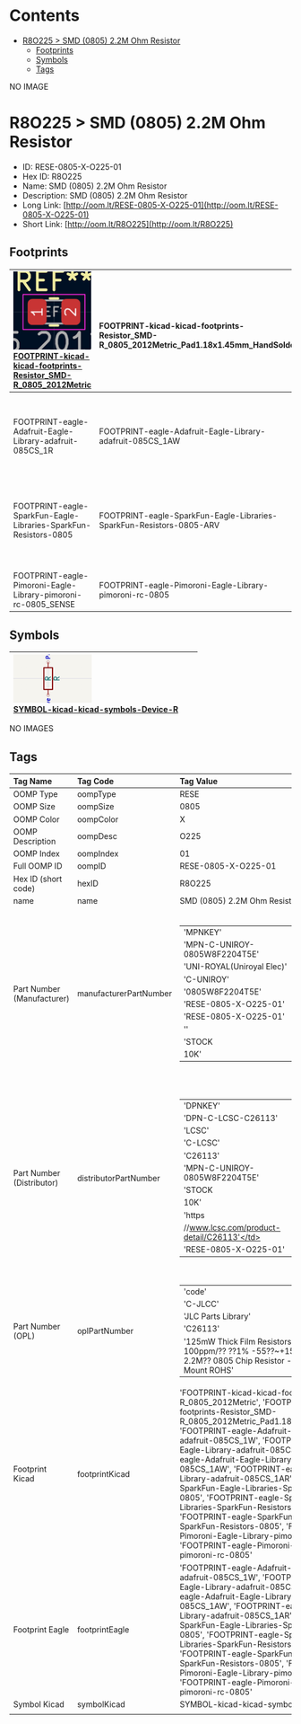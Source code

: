



Contents
========

* [R8O225 > SMD (0805) 2.2M Ohm Resistor](#r8o225--smd-0805-22m-ohm-resistor)
	* [Footprints](#footprints)
	* [Symbols](#symbols)
	* [Tags](#tags)
  
NO IMAGE  
# R8O225 > SMD (0805) 2.2M Ohm Resistor

- ID: RESE-0805-X-O225-01
- Hex ID: R8O225
- Name: SMD (0805) 2.2M Ohm Resistor
- Description: SMD (0805) 2.2M Ohm Resistor
- Long Link: [http://oom.lt/RESE-0805-X-O225-01](http://oom.lt/RESE-0805-X-O225-01)
- Short Link: [http://oom.lt/R8O225](http://oom.lt/R8O225)

## Footprints
  

|[![](https://raw.githubusercontent.com/oomlout/oomlout_OOMP_eda_V2/main/FOOTPRINT/kicad/kicad-footprints/Resistor_SMD/R_0805_2012Metric/image_140.png)<br>FOOTPRINT-kicad-kicad-footprints-Resistor_SMD-R_0805_2012Metric](https://github.com/oomlout/oomlout_OOMP_eda_V2/tree/main/FOOTPRINT/kicad/kicad-footprints/Resistor_SMD/R_0805_2012Metric/)|![]()<br>FOOTPRINT-kicad-kicad-footprints-Resistor_SMD-R_0805_2012Metric_Pad1.18x1.45mm_HandSolder|![]()<br>FOOTPRINT-eagle-Adafruit-Eagle-Library-adafruit-085CS_1W|
| :--- | :--- | :--- |
|![]()<br>FOOTPRINT-eagle-Adafruit-Eagle-Library-adafruit-085CS_1R|![]()<br>FOOTPRINT-eagle-Adafruit-Eagle-Library-adafruit-085CS_1AW|![]()<br>FOOTPRINT-eagle-Adafruit-Eagle-Library-adafruit-085CS_1AR|
|![]()<br>FOOTPRINT-eagle-SparkFun-Eagle-Libraries-SparkFun-Resistors-0805|![]()<br>FOOTPRINT-eagle-SparkFun-Eagle-Libraries-SparkFun-Resistors-0805-ARV|![]()<br>FOOTPRINT-eagle-SparkFun-Eagle-Libraries-SparkFun-Resistors-0805|
|![]()<br>FOOTPRINT-eagle-Pimoroni-Eagle-Library-pimoroni-rc-0805_SENSE|![]()<br>FOOTPRINT-eagle-Pimoroni-Eagle-Library-pimoroni-rc-0805||

## Symbols
  

|[![](https://raw.githubusercontent.com/oomlout/oomlout_OOMP_eda_V2/main/SYMBOL/kicad/kicad-symbols/Device/R/image_140.png)<br>SYMBOL-kicad-kicad-symbols-Device-R](https://github.com/oomlout/oomlout_OOMP_eda_V2/tree/main/SYMBOL/kicad/kicad-symbols/Device/R/)|||
| :--- | :--- | :--- |
  
NO IMAGES  
## Tags
  

|Tag Name|Tag Code|Tag Value|
| :--- | :--- | :--- |
|OOMP Type|oompType|RESE|
|OOMP Size|oompSize|0805|
|OOMP Color|oompColor|X|
|OOMP Description|oompDesc|O225|
|OOMP Index|oompIndex|01|
|Full OOMP ID|oompID|RESE-0805-X-O225-01|
|Hex ID (short code)|hexID|R8O225|
|name|name|SMD (0805) 2.2M Ohm Resistor|
|Part Number (Manufacturer)|manufacturerPartNumber|<table><tr><td>'MPNKEY'</td></tr><tr><td> 'MPN-C-UNIROY-0805W8F2204T5E'</td><td> 'MANUFACTURER'</td></tr><tr><td> 'UNI-ROYAL(Uniroyal Elec)'</td><td> 'MANUCODE'</td></tr><tr><td> 'C-UNIROY'</td><td> 'MPN'</td></tr><tr><td> '0805W8F2204T5E'</td><td> 'OOMPIDPARTIAL'</td></tr><tr><td> 'RESE-0805-X-O225-01'</td><td> 'OOMPID'</td></tr><tr><td> 'RESE-0805-X-O225-01'</td><td> 'LINK'</td></tr><tr><td> ''</td><td> 'tags'</td></tr><tr><td> 'STOCK</td></tr><tr><td>10K'</td></tr></table></td><td> <table><tr><td>'MPNKEY'</td></tr><tr><td> 'MPN-C-UNIROY-0805W8J0225T5E'</td><td> 'MANUFACTURER'</td></tr><tr><td> 'UNI-ROYAL(Uniroyal Elec)'</td><td> 'MANUCODE'</td></tr><tr><td> 'C-UNIROY'</td><td> 'MPN'</td></tr><tr><td> '0805W8J0225T5E'</td><td> 'OOMPIDPARTIAL'</td></tr><tr><td> 'RESE-0805-X-O225-01'</td><td> 'OOMPID'</td></tr><tr><td> 'RESE-0805-X-O225-01'</td><td> 'LINK'</td></tr><tr><td> ''</td><td> 'tags'</td></tr><tr><td> </td></tr></table></td><td> <table><tr><td>'MPNKEY'</td></tr><tr><td> 'MPN-C-RALEC-RTT052204FTP'</td><td> 'MANUFACTURER'</td></tr><tr><td> 'RALEC'</td><td> 'MANUCODE'</td></tr><tr><td> 'C-RALEC'</td><td> 'MPN'</td></tr><tr><td> 'RTT052204FTP'</td><td> 'OOMPIDPARTIAL'</td></tr><tr><td> 'RESE-0805-X-O225-01'</td><td> 'OOMPID'</td></tr><tr><td> 'RESE-0805-X-O225-01'</td><td> 'LINK'</td></tr><tr><td> ''</td><td> 'tags'</td></tr><tr><td> 'STOCK</td></tr><tr><td>1K'</td></tr></table></td><td> <table><tr><td>'MPNKEY'</td></tr><tr><td> 'MPN-C-RALEC-RTT05225JTP'</td><td> 'MANUFACTURER'</td></tr><tr><td> 'RALEC'</td><td> 'MANUCODE'</td></tr><tr><td> 'C-RALEC'</td><td> 'MPN'</td></tr><tr><td> 'RTT05225JTP'</td><td> 'OOMPIDPARTIAL'</td></tr><tr><td> 'RESE-0805-X-O225-01'</td><td> 'OOMPID'</td></tr><tr><td> 'RESE-0805-X-O225-01'</td><td> 'LINK'</td></tr><tr><td> ''</td><td> 'tags'</td></tr><tr><td> 'STOCK</td></tr><tr><td>1K'</td></tr></table></td><td> <table><tr><td>'MPNKEY'</td></tr><tr><td> 'MPN-C-YAGEO-RC0805FR-072M2L'</td><td> 'MANUFACTURER'</td></tr><tr><td> 'YAGEO'</td><td> 'MANUCODE'</td></tr><tr><td> 'C-YAGEO'</td><td> 'MPN'</td></tr><tr><td> 'RC0805FR-072M2L'</td><td> 'OOMPIDPARTIAL'</td></tr><tr><td> 'RESE-0805-X-O225-01'</td><td> 'OOMPID'</td></tr><tr><td> 'RESE-0805-X-O225-01'</td><td> 'LINK'</td></tr><tr><td> ''</td><td> 'tags'</td></tr><tr><td> 'STOCK</td></tr><tr><td>1K'</td></tr></table></td><td> <table><tr><td>'MPNKEY'</td></tr><tr><td> 'MPN-C-YAGEO-RC0805JR-072M2L'</td><td> 'MANUFACTURER'</td></tr><tr><td> 'YAGEO'</td><td> 'MANUCODE'</td></tr><tr><td> 'C-YAGEO'</td><td> 'MPN'</td></tr><tr><td> 'RC0805JR-072M2L'</td><td> 'OOMPIDPARTIAL'</td></tr><tr><td> 'RESE-0805-X-O225-01'</td><td> 'OOMPID'</td></tr><tr><td> 'RESE-0805-X-O225-01'</td><td> 'LINK'</td></tr><tr><td> ''</td><td> 'tags'</td></tr><tr><td> </td></tr></table></td><td> <table><tr><td>'MPNKEY'</td></tr><tr><td> 'MPN-C-WALSIN-WR08W2204FTL'</td><td> 'MANUFACTURER'</td></tr><tr><td> 'Walsin Tech Corp'</td><td> 'MANUCODE'</td></tr><tr><td> 'C-WALSIN'</td><td> 'MPN'</td></tr><tr><td> 'WR08W2204FTL'</td><td> 'OOMPIDPARTIAL'</td></tr><tr><td> 'RESE-0805-X-O225-01'</td><td> 'OOMPID'</td></tr><tr><td> 'RESE-0805-X-O225-01'</td><td> 'LINK'</td></tr><tr><td> ''</td><td> 'tags'</td></tr><tr><td> </td></tr></table></td><td> <table><tr><td>'MPNKEY'</td></tr><tr><td> 'MPN-C-TAITEC-RMS10JT225'</td><td> 'MANUFACTURER'</td></tr><tr><td> 'TA-I Tech'</td><td> 'MANUCODE'</td></tr><tr><td> 'C-TAITEC'</td><td> 'MPN'</td></tr><tr><td> 'RMS10JT225'</td><td> 'OOMPIDPARTIAL'</td></tr><tr><td> 'RESE-0805-X-O225-01'</td><td> 'OOMPID'</td></tr><tr><td> 'RESE-0805-X-O225-01'</td><td> 'LINK'</td></tr><tr><td> ''</td><td> 'tags'</td></tr><tr><td> </td></tr></table></td><td> <table><tr><td>'MPNKEY'</td></tr><tr><td> 'MPN-C-YAGEO-AC0805FR-072M2L'</td><td> 'MANUFACTURER'</td></tr><tr><td> 'YAGEO'</td><td> 'MANUCODE'</td></tr><tr><td> 'C-YAGEO'</td><td> 'MPN'</td></tr><tr><td> 'AC0805FR-072M2L'</td><td> 'OOMPIDPARTIAL'</td></tr><tr><td> 'RESE-0805-X-O225-01'</td><td> 'OOMPID'</td></tr><tr><td> 'RESE-0805-X-O225-01'</td><td> 'LINK'</td></tr><tr><td> ''</td><td> 'tags'</td></tr><tr><td> 'STOCK</td></tr><tr><td>1K'</td></tr></table></td><td> <table><tr><td>'MPNKEY'</td></tr><tr><td> 'MPN-C-YAGEO-AC0805JR-072M2L'</td><td> 'MANUFACTURER'</td></tr><tr><td> 'YAGEO'</td><td> 'MANUCODE'</td></tr><tr><td> 'C-YAGEO'</td><td> 'MPN'</td></tr><tr><td> 'AC0805JR-072M2L'</td><td> 'OOMPIDPARTIAL'</td></tr><tr><td> 'RESE-0805-X-O225-01'</td><td> 'OOMPID'</td></tr><tr><td> 'RESE-0805-X-O225-01'</td><td> 'LINK'</td></tr><tr><td> ''</td><td> 'tags'</td></tr><tr><td> 'STOCK</td></tr><tr><td>1K'</td></tr></table></td><td> <table><tr><td>'MPNKEY'</td></tr><tr><td> 'MPN-C-TAITEC-RM10JTN225'</td><td> 'MANUFACTURER'</td></tr><tr><td> 'TA-I Tech'</td><td> 'MANUCODE'</td></tr><tr><td> 'C-TAITEC'</td><td> 'MPN'</td></tr><tr><td> 'RM10JTN225'</td><td> 'OOMPIDPARTIAL'</td></tr><tr><td> 'RESE-0805-X-O225-01'</td><td> 'OOMPID'</td></tr><tr><td> 'RESE-0805-X-O225-01'</td><td> 'LINK'</td></tr><tr><td> ''</td><td> 'tags'</td></tr><tr><td> </td></tr></table></td><td> <table><tr><td>'MPNKEY'</td></tr><tr><td> 'MPN-C-TYOHM-RMC08052.2M5%N'</td><td> 'MANUFACTURER'</td></tr><tr><td> 'TyoHM'</td><td> 'MANUCODE'</td></tr><tr><td> 'C-TYOHM'</td><td> 'MPN'</td></tr><tr><td> 'RMC08052.2M5%N'</td><td> 'OOMPIDPARTIAL'</td></tr><tr><td> 'RESE-0805-X-O225-01'</td><td> 'OOMPID'</td></tr><tr><td> 'RESE-0805-X-O225-01'</td><td> 'LINK'</td></tr><tr><td> ''</td><td> 'tags'</td></tr><tr><td> </td></tr></table></td><td> <table><tr><td>'MPNKEY'</td></tr><tr><td> 'MPN-C-KOASPE-RK73H2ATTD2204F'</td><td> 'MANUFACTURER'</td></tr><tr><td> 'KOA Speer Elec'</td><td> 'MANUCODE'</td></tr><tr><td> 'C-KOASPE'</td><td> 'MPN'</td></tr><tr><td> 'RK73H2ATTD2204F'</td><td> 'OOMPIDPARTIAL'</td></tr><tr><td> 'RESE-0805-X-O225-01'</td><td> 'OOMPID'</td></tr><tr><td> 'RESE-0805-X-O225-01'</td><td> 'LINK'</td></tr><tr><td> ''</td><td> 'tags'</td></tr><tr><td> </td></tr></table></td><td> <table><tr><td>'MPNKEY'</td></tr><tr><td> 'MPN-C-FHGUAN-RS-05L225JT'</td><td> 'MANUFACTURER'</td></tr><tr><td> 'FH (Guangdong Fenghua Advanced Tech)'</td><td> 'MANUCODE'</td></tr><tr><td> 'C-FHGUAN'</td><td> 'MPN'</td></tr><tr><td> 'RS-05L225JT'</td><td> 'OOMPIDPARTIAL'</td></tr><tr><td> 'RESE-0805-X-O225-01'</td><td> 'OOMPID'</td></tr><tr><td> 'RESE-0805-X-O225-01'</td><td> 'LINK'</td></tr><tr><td> ''</td><td> 'tags'</td></tr><tr><td> </td></tr></table></td><td> <table><tr><td>'MPNKEY'</td></tr><tr><td> 'MPN-C-KOASPE-RK73B2ATTD225J'</td><td> 'MANUFACTURER'</td></tr><tr><td> 'KOA Speer Elec'</td><td> 'MANUCODE'</td></tr><tr><td> 'C-KOASPE'</td><td> 'MPN'</td></tr><tr><td> 'RK73B2ATTD225J'</td><td> 'OOMPIDPARTIAL'</td></tr><tr><td> 'RESE-0805-X-O225-01'</td><td> 'OOMPID'</td></tr><tr><td> 'RESE-0805-X-O225-01'</td><td> 'LINK'</td></tr><tr><td> ''</td><td> 'tags'</td></tr><tr><td> </td></tr></table></td><td> <table><tr><td>'MPNKEY'</td></tr><tr><td> 'MPN-C-FHGUAN-RS-05L2204FT'</td><td> 'MANUFACTURER'</td></tr><tr><td> 'FH (Guangdong Fenghua Advanced Tech)'</td><td> 'MANUCODE'</td></tr><tr><td> 'C-FHGUAN'</td><td> 'MPN'</td></tr><tr><td> 'RS-05L2204FT'</td><td> 'OOMPIDPARTIAL'</td></tr><tr><td> 'RESE-0805-X-O225-01'</td><td> 'OOMPID'</td></tr><tr><td> 'RESE-0805-X-O225-01'</td><td> 'LINK'</td></tr><tr><td> ''</td><td> 'tags'</td></tr><tr><td> </td></tr></table></td><td> <table><tr><td>'MPNKEY'</td></tr><tr><td> 'MPN-C-WALSIN-WR08X225JTL'</td><td> 'MANUFACTURER'</td></tr><tr><td> 'Walsin Tech Corp'</td><td> 'MANUCODE'</td></tr><tr><td> 'C-WALSIN'</td><td> 'MPN'</td></tr><tr><td> 'WR08X225JTL'</td><td> 'OOMPIDPARTIAL'</td></tr><tr><td> 'RESE-0805-X-O225-01'</td><td> 'OOMPID'</td></tr><tr><td> 'RESE-0805-X-O225-01'</td><td> 'LINK'</td></tr><tr><td> ''</td><td> 'tags'</td></tr><tr><td> </td></tr></table></td><td> <table><tr><td>'MPNKEY'</td></tr><tr><td> 'MPN-C-FHGUAN-RS-05L225FT'</td><td> 'MANUFACTURER'</td></tr><tr><td> 'FH (Guangdong Fenghua Advanced Tech)'</td><td> 'MANUCODE'</td></tr><tr><td> 'C-FHGUAN'</td><td> 'MPN'</td></tr><tr><td> 'RS-05L225FT'</td><td> 'OOMPIDPARTIAL'</td></tr><tr><td> 'RESE-0805-X-O225-01'</td><td> 'OOMPID'</td></tr><tr><td> 'RESE-0805-X-O225-01'</td><td> 'LINK'</td></tr><tr><td> ''</td><td> 'tags'</td></tr><tr><td> </td></tr></table></td><td> <table><tr><td>'MPNKEY'</td></tr><tr><td> 'MPN-C-PANASO-ERJ6GEYJ225V'</td><td> 'MANUFACTURER'</td></tr><tr><td> 'PANASONIC'</td><td> 'MANUCODE'</td></tr><tr><td> 'C-PANASO'</td><td> 'MPN'</td></tr><tr><td> 'ERJ6GEYJ225V'</td><td> 'OOMPIDPARTIAL'</td></tr><tr><td> 'RESE-0805-X-O225-01'</td><td> 'OOMPID'</td></tr><tr><td> 'RESE-0805-X-O225-01'</td><td> 'LINK'</td></tr><tr><td> ''</td><td> 'tags'</td></tr><tr><td> </td></tr></table></td><td> <table><tr><td>'MPNKEY'</td></tr><tr><td> 'MPN-C-PANASO-ERJ6ENF2204V'</td><td> 'MANUFACTURER'</td></tr><tr><td> 'PANASONIC'</td><td> 'MANUCODE'</td></tr><tr><td> 'C-PANASO'</td><td> 'MPN'</td></tr><tr><td> 'ERJ6ENF2204V'</td><td> 'OOMPIDPARTIAL'</td></tr><tr><td> 'RESE-0805-X-O225-01'</td><td> 'OOMPID'</td></tr><tr><td> 'RESE-0805-X-O225-01'</td><td> 'LINK'</td></tr><tr><td> ''</td><td> 'tags'</td></tr><tr><td> 'STOCK</td></tr><tr><td>1K'</td></tr></table></td><td> <table><tr><td>'MPNKEY'</td></tr><tr><td> 'MPN-C-EVEROH-CR0805J2M20P05Z'</td><td> 'MANUFACTURER'</td></tr><tr><td> 'Ever Ohms Tech'</td><td> 'MANUCODE'</td></tr><tr><td> 'C-EVEROH'</td><td> 'MPN'</td></tr><tr><td> 'CR0805J2M20P05Z'</td><td> 'OOMPIDPARTIAL'</td></tr><tr><td> 'RESE-0805-X-O225-01'</td><td> 'OOMPID'</td></tr><tr><td> 'RESE-0805-X-O225-01'</td><td> 'LINK'</td></tr><tr><td> ''</td><td> 'tags'</td></tr><tr><td> </td></tr></table></td><td> <table><tr><td>'MPNKEY'</td></tr><tr><td> 'MPN-C-ROHMSE-KTR10EZPF2204'</td><td> 'MANUFACTURER'</td></tr><tr><td> 'ROHM Semicon'</td><td> 'MANUCODE'</td></tr><tr><td> 'C-ROHMSE'</td><td> 'MPN'</td></tr><tr><td> 'KTR10EZPF2204'</td><td> 'OOMPIDPARTIAL'</td></tr><tr><td> 'RESE-0805-X-O225-01'</td><td> 'OOMPID'</td></tr><tr><td> 'RESE-0805-X-O225-01'</td><td> 'LINK'</td></tr><tr><td> ''</td><td> 'tags'</td></tr><tr><td> </td></tr></table></td><td> <table><tr><td>'MPNKEY'</td></tr><tr><td> 'MPN-C-VISHAY-CRCW08052M20JNEA'</td><td> 'MANUFACTURER'</td></tr><tr><td> 'Vishay Intertech'</td><td> 'MANUCODE'</td></tr><tr><td> 'C-VISHAY'</td><td> 'MPN'</td></tr><tr><td> 'CRCW08052M20JNEA'</td><td> 'OOMPIDPARTIAL'</td></tr><tr><td> 'RESE-0805-X-O225-01'</td><td> 'OOMPID'</td></tr><tr><td> 'RESE-0805-X-O225-01'</td><td> 'LINK'</td></tr><tr><td> ''</td><td> 'tags'</td></tr><tr><td> </td></tr></table></td><td> <table><tr><td>'MPNKEY'</td></tr><tr><td> 'MPN-C-TECONN-CRGCQ0805J2M2'</td><td> 'MANUFACTURER'</td></tr><tr><td> 'TE Connectivity'</td><td> 'MANUCODE'</td></tr><tr><td> 'C-TECONN'</td><td> 'MPN'</td></tr><tr><td> 'CRGCQ0805J2M2'</td><td> 'OOMPIDPARTIAL'</td></tr><tr><td> 'RESE-0805-X-O225-01'</td><td> 'OOMPID'</td></tr><tr><td> 'RESE-0805-X-O225-01'</td><td> 'LINK'</td></tr><tr><td> ''</td><td> 'tags'</td></tr><tr><td> </td></tr></table></td><td> <table><tr><td>'MPNKEY'</td></tr><tr><td> 'MPN-C-VISHAY-RCS08052M20JNEA'</td><td> 'MANUFACTURER'</td></tr><tr><td> 'Vishay Intertech'</td><td> 'MANUCODE'</td></tr><tr><td> 'C-VISHAY'</td><td> 'MPN'</td></tr><tr><td> 'RCS08052M20JNEA'</td><td> 'OOMPIDPARTIAL'</td></tr><tr><td> 'RESE-0805-X-O225-01'</td><td> 'OOMPID'</td></tr><tr><td> 'RESE-0805-X-O225-01'</td><td> 'LINK'</td></tr><tr><td> ''</td><td> 'tags'</td></tr><tr><td> </td></tr></table></td><td> <table><tr><td>'MPNKEY'</td></tr><tr><td> 'MPN-C-ROHMSE-ESR10EZPJ225'</td><td> 'MANUFACTURER'</td></tr><tr><td> 'ROHM Semicon'</td><td> 'MANUCODE'</td></tr><tr><td> 'C-ROHMSE'</td><td> 'MPN'</td></tr><tr><td> 'ESR10EZPJ225'</td><td> 'OOMPIDPARTIAL'</td></tr><tr><td> 'RESE-0805-X-O225-01'</td><td> 'OOMPID'</td></tr><tr><td> 'RESE-0805-X-O225-01'</td><td> 'LINK'</td></tr><tr><td> ''</td><td> 'tags'</td></tr><tr><td> </td></tr></table></td><td> <table><tr><td>'MPNKEY'</td></tr><tr><td> 'MPN-C-TECONN-RH73U2A2M2JTD'</td><td> 'MANUFACTURER'</td></tr><tr><td> 'TE Connectivity'</td><td> 'MANUCODE'</td></tr><tr><td> 'C-TECONN'</td><td> 'MPN'</td></tr><tr><td> 'RH73U2A2M2JTD'</td><td> 'OOMPIDPARTIAL'</td></tr><tr><td> 'RESE-0805-X-O225-01'</td><td> 'OOMPID'</td></tr><tr><td> 'RESE-0805-X-O225-01'</td><td> 'LINK'</td></tr><tr><td> ''</td><td> 'tags'</td></tr><tr><td> </td></tr></table></td><td> <table><tr><td>'MPNKEY'</td></tr><tr><td> 'MPN-C-YAGEO-AA0805JR-072M2L'</td><td> 'MANUFACTURER'</td></tr><tr><td> 'YAGEO'</td><td> 'MANUCODE'</td></tr><tr><td> 'C-YAGEO'</td><td> 'MPN'</td></tr><tr><td> 'AA0805JR-072M2L'</td><td> 'OOMPIDPARTIAL'</td></tr><tr><td> 'RESE-0805-X-O225-01'</td><td> 'OOMPID'</td></tr><tr><td> 'RESE-0805-X-O225-01'</td><td> 'LINK'</td></tr><tr><td> ''</td><td> 'tags'</td></tr><tr><td> </td></tr></table></td><td> <table><tr><td>'MPNKEY'</td></tr><tr><td> 'MPN-C-YAGEO-AA0805FR-072M2L'</td><td> 'MANUFACTURER'</td></tr><tr><td> 'YAGEO'</td><td> 'MANUCODE'</td></tr><tr><td> 'C-YAGEO'</td><td> 'MPN'</td></tr><tr><td> 'AA0805FR-072M2L'</td><td> 'OOMPIDPARTIAL'</td></tr><tr><td> 'RESE-0805-X-O225-01'</td><td> 'OOMPID'</td></tr><tr><td> 'RESE-0805-X-O225-01'</td><td> 'LINK'</td></tr><tr><td> ''</td><td> 'tags'</td></tr><tr><td> </td></tr></table>|
|Part Number (Distributor)|distributorPartNumber|<table><tr><td>'DPNKEY'</td></tr><tr><td> 'DPN-C-LCSC-C26113'</td><td> 'DISTRIBUTOR'</td></tr><tr><td> 'LCSC'</td><td> 'DISTRCODE'</td></tr><tr><td> 'C-LCSC'</td><td> 'DPN'</td></tr><tr><td> 'C26113'</td><td> 'MPN'</td></tr><tr><td> 'MPN-C-UNIROY-0805W8F2204T5E'</td><td> 'TAGS'</td></tr><tr><td> 'STOCK</td></tr><tr><td>10K'</td><td> 'LINK'</td></tr><tr><td> 'https</td></tr><tr><td>//www.lcsc.com/product-detail/C26113'</td><td> 'OOMPID'</td></tr><tr><td> 'RESE-0805-X-O225-01'</td></tr></table></td><td> <table><tr><td>'DPNKEY'</td></tr><tr><td> 'DPN-C-LCSC-C43067'</td><td> 'DISTRIBUTOR'</td></tr><tr><td> 'LCSC'</td><td> 'DISTRCODE'</td></tr><tr><td> 'C-LCSC'</td><td> 'DPN'</td></tr><tr><td> 'C43067'</td><td> 'MPN'</td></tr><tr><td> 'MPN-C-UNIROY-0805W8J0225T5E'</td><td> 'TAGS'</td></tr><tr><td> </td><td> 'LINK'</td></tr><tr><td> 'https</td></tr><tr><td>//www.lcsc.com/product-detail/C43067'</td><td> 'OOMPID'</td></tr><tr><td> 'RESE-0805-X-O225-01'</td></tr></table></td><td> <table><tr><td>'DPNKEY'</td></tr><tr><td> 'DPN-C-LCSC-C104109'</td><td> 'DISTRIBUTOR'</td></tr><tr><td> 'LCSC'</td><td> 'DISTRCODE'</td></tr><tr><td> 'C-LCSC'</td><td> 'DPN'</td></tr><tr><td> 'C104109'</td><td> 'MPN'</td></tr><tr><td> 'MPN-C-RALEC-RTT052204FTP'</td><td> 'TAGS'</td></tr><tr><td> 'STOCK</td></tr><tr><td>1K'</td><td> 'LINK'</td></tr><tr><td> 'https</td></tr><tr><td>//www.lcsc.com/product-detail/C104109'</td><td> 'OOMPID'</td></tr><tr><td> 'RESE-0805-X-O225-01'</td></tr></table></td><td> <table><tr><td>'DPNKEY'</td></tr><tr><td> 'DPN-C-LCSC-C104119'</td><td> 'DISTRIBUTOR'</td></tr><tr><td> 'LCSC'</td><td> 'DISTRCODE'</td></tr><tr><td> 'C-LCSC'</td><td> 'DPN'</td></tr><tr><td> 'C104119'</td><td> 'MPN'</td></tr><tr><td> 'MPN-C-RALEC-RTT05225JTP'</td><td> 'TAGS'</td></tr><tr><td> 'STOCK</td></tr><tr><td>1K'</td><td> 'LINK'</td></tr><tr><td> 'https</td></tr><tr><td>//www.lcsc.com/product-detail/C104119'</td><td> 'OOMPID'</td></tr><tr><td> 'RESE-0805-X-O225-01'</td></tr></table></td><td> <table><tr><td>'DPNKEY'</td></tr><tr><td> 'DPN-C-LCSC-C137552'</td><td> 'DISTRIBUTOR'</td></tr><tr><td> 'LCSC'</td><td> 'DISTRCODE'</td></tr><tr><td> 'C-LCSC'</td><td> 'DPN'</td></tr><tr><td> 'C137552'</td><td> 'MPN'</td></tr><tr><td> 'MPN-C-YAGEO-RC0805FR-072M2L'</td><td> 'TAGS'</td></tr><tr><td> 'STOCK</td></tr><tr><td>1K'</td><td> 'LINK'</td></tr><tr><td> 'https</td></tr><tr><td>//www.lcsc.com/product-detail/C137552'</td><td> 'OOMPID'</td></tr><tr><td> 'RESE-0805-X-O225-01'</td></tr></table></td><td> <table><tr><td>'DPNKEY'</td></tr><tr><td> 'DPN-C-LCSC-C141691'</td><td> 'DISTRIBUTOR'</td></tr><tr><td> 'LCSC'</td><td> 'DISTRCODE'</td></tr><tr><td> 'C-LCSC'</td><td> 'DPN'</td></tr><tr><td> 'C141691'</td><td> 'MPN'</td></tr><tr><td> 'MPN-C-YAGEO-RC0805JR-072M2L'</td><td> 'TAGS'</td></tr><tr><td> </td><td> 'LINK'</td></tr><tr><td> 'https</td></tr><tr><td>//www.lcsc.com/product-detail/C141691'</td><td> 'OOMPID'</td></tr><tr><td> 'RESE-0805-X-O225-01'</td></tr></table></td><td> <table><tr><td>'DPNKEY'</td></tr><tr><td> 'DPN-C-LCSC-C170841'</td><td> 'DISTRIBUTOR'</td></tr><tr><td> 'LCSC'</td><td> 'DISTRCODE'</td></tr><tr><td> 'C-LCSC'</td><td> 'DPN'</td></tr><tr><td> 'C170841'</td><td> 'MPN'</td></tr><tr><td> 'MPN-C-WALSIN-WR08W2204FTL'</td><td> 'TAGS'</td></tr><tr><td> </td><td> 'LINK'</td></tr><tr><td> 'https</td></tr><tr><td>//www.lcsc.com/product-detail/C170841'</td><td> 'OOMPID'</td></tr><tr><td> 'RESE-0805-X-O225-01'</td></tr></table></td><td> <table><tr><td>'DPNKEY'</td></tr><tr><td> 'DPN-C-LCSC-C212455'</td><td> 'DISTRIBUTOR'</td></tr><tr><td> 'LCSC'</td><td> 'DISTRCODE'</td></tr><tr><td> 'C-LCSC'</td><td> 'DPN'</td></tr><tr><td> 'C212455'</td><td> 'MPN'</td></tr><tr><td> 'MPN-C-TAITEC-RMS10JT225'</td><td> 'TAGS'</td></tr><tr><td> </td><td> 'LINK'</td></tr><tr><td> 'https</td></tr><tr><td>//www.lcsc.com/product-detail/C212455'</td><td> 'OOMPID'</td></tr><tr><td> 'RESE-0805-X-O225-01'</td></tr></table></td><td> <table><tr><td>'DPNKEY'</td></tr><tr><td> 'DPN-C-LCSC-C228711'</td><td> 'DISTRIBUTOR'</td></tr><tr><td> 'LCSC'</td><td> 'DISTRCODE'</td></tr><tr><td> 'C-LCSC'</td><td> 'DPN'</td></tr><tr><td> 'C228711'</td><td> 'MPN'</td></tr><tr><td> 'MPN-C-YAGEO-AC0805FR-072M2L'</td><td> 'TAGS'</td></tr><tr><td> 'STOCK</td></tr><tr><td>1K'</td><td> 'LINK'</td></tr><tr><td> 'https</td></tr><tr><td>//www.lcsc.com/product-detail/C228711'</td><td> 'OOMPID'</td></tr><tr><td> 'RESE-0805-X-O225-01'</td></tr></table></td><td> <table><tr><td>'DPNKEY'</td></tr><tr><td> 'DPN-C-LCSC-C229176'</td><td> 'DISTRIBUTOR'</td></tr><tr><td> 'LCSC'</td><td> 'DISTRCODE'</td></tr><tr><td> 'C-LCSC'</td><td> 'DPN'</td></tr><tr><td> 'C229176'</td><td> 'MPN'</td></tr><tr><td> 'MPN-C-YAGEO-AC0805JR-072M2L'</td><td> 'TAGS'</td></tr><tr><td> 'STOCK</td></tr><tr><td>1K'</td><td> 'LINK'</td></tr><tr><td> 'https</td></tr><tr><td>//www.lcsc.com/product-detail/C229176'</td><td> 'OOMPID'</td></tr><tr><td> 'RESE-0805-X-O225-01'</td></tr></table></td><td> <table><tr><td>'DPNKEY'</td></tr><tr><td> 'DPN-C-LCSC-C254561'</td><td> 'DISTRIBUTOR'</td></tr><tr><td> 'LCSC'</td><td> 'DISTRCODE'</td></tr><tr><td> 'C-LCSC'</td><td> 'DPN'</td></tr><tr><td> 'C254561'</td><td> 'MPN'</td></tr><tr><td> 'MPN-C-TAITEC-RM10JTN225'</td><td> 'TAGS'</td></tr><tr><td> </td><td> 'LINK'</td></tr><tr><td> 'https</td></tr><tr><td>//www.lcsc.com/product-detail/C254561'</td><td> 'OOMPID'</td></tr><tr><td> 'RESE-0805-X-O225-01'</td></tr></table></td><td> <table><tr><td>'DPNKEY'</td></tr><tr><td> 'DPN-C-LCSC-C269574'</td><td> 'DISTRIBUTOR'</td></tr><tr><td> 'LCSC'</td><td> 'DISTRCODE'</td></tr><tr><td> 'C-LCSC'</td><td> 'DPN'</td></tr><tr><td> 'C269574'</td><td> 'MPN'</td></tr><tr><td> 'MPN-C-TYOHM-RMC08052.2M5%N'</td><td> 'TAGS'</td></tr><tr><td> </td><td> 'LINK'</td></tr><tr><td> 'https</td></tr><tr><td>//www.lcsc.com/product-detail/C269574'</td><td> 'OOMPID'</td></tr><tr><td> 'RESE-0805-X-O225-01'</td></tr></table></td><td> <table><tr><td>'DPNKEY'</td></tr><tr><td> 'DPN-C-LCSC-C276223'</td><td> 'DISTRIBUTOR'</td></tr><tr><td> 'LCSC'</td><td> 'DISTRCODE'</td></tr><tr><td> 'C-LCSC'</td><td> 'DPN'</td></tr><tr><td> 'C276223'</td><td> 'MPN'</td></tr><tr><td> 'MPN-C-KOASPE-RK73H2ATTD2204F'</td><td> 'TAGS'</td></tr><tr><td> </td><td> 'LINK'</td></tr><tr><td> 'https</td></tr><tr><td>//www.lcsc.com/product-detail/C276223'</td><td> 'OOMPID'</td></tr><tr><td> 'RESE-0805-X-O225-01'</td></tr></table></td><td> <table><tr><td>'DPNKEY'</td></tr><tr><td> 'DPN-C-LCSC-C304863'</td><td> 'DISTRIBUTOR'</td></tr><tr><td> 'LCSC'</td><td> 'DISTRCODE'</td></tr><tr><td> 'C-LCSC'</td><td> 'DPN'</td></tr><tr><td> 'C304863'</td><td> 'MPN'</td></tr><tr><td> 'MPN-C-FHGUAN-RS-05L225JT'</td><td> 'TAGS'</td></tr><tr><td> </td><td> 'LINK'</td></tr><tr><td> 'https</td></tr><tr><td>//www.lcsc.com/product-detail/C304863'</td><td> 'OOMPID'</td></tr><tr><td> 'RESE-0805-X-O225-01'</td></tr></table></td><td> <table><tr><td>'DPNKEY'</td></tr><tr><td> 'DPN-C-LCSC-C316835'</td><td> 'DISTRIBUTOR'</td></tr><tr><td> 'LCSC'</td><td> 'DISTRCODE'</td></tr><tr><td> 'C-LCSC'</td><td> 'DPN'</td></tr><tr><td> 'C316835'</td><td> 'MPN'</td></tr><tr><td> 'MPN-C-KOASPE-RK73B2ATTD225J'</td><td> 'TAGS'</td></tr><tr><td> </td><td> 'LINK'</td></tr><tr><td> 'https</td></tr><tr><td>//www.lcsc.com/product-detail/C316835'</td><td> 'OOMPID'</td></tr><tr><td> 'RESE-0805-X-O225-01'</td></tr></table></td><td> <table><tr><td>'DPNKEY'</td></tr><tr><td> 'DPN-C-LCSC-C320646'</td><td> 'DISTRIBUTOR'</td></tr><tr><td> 'LCSC'</td><td> 'DISTRCODE'</td></tr><tr><td> 'C-LCSC'</td><td> 'DPN'</td></tr><tr><td> 'C320646'</td><td> 'MPN'</td></tr><tr><td> 'MPN-C-FHGUAN-RS-05L2204FT'</td><td> 'TAGS'</td></tr><tr><td> </td><td> 'LINK'</td></tr><tr><td> 'https</td></tr><tr><td>//www.lcsc.com/product-detail/C320646'</td><td> 'OOMPID'</td></tr><tr><td> 'RESE-0805-X-O225-01'</td></tr></table></td><td> <table><tr><td>'DPNKEY'</td></tr><tr><td> 'DPN-C-LCSC-C334967'</td><td> 'DISTRIBUTOR'</td></tr><tr><td> 'LCSC'</td><td> 'DISTRCODE'</td></tr><tr><td> 'C-LCSC'</td><td> 'DPN'</td></tr><tr><td> 'C334967'</td><td> 'MPN'</td></tr><tr><td> 'MPN-C-WALSIN-WR08X225JTL'</td><td> 'TAGS'</td></tr><tr><td> </td><td> 'LINK'</td></tr><tr><td> 'https</td></tr><tr><td>//www.lcsc.com/product-detail/C334967'</td><td> 'OOMPID'</td></tr><tr><td> 'RESE-0805-X-O225-01'</td></tr></table></td><td> <table><tr><td>'DPNKEY'</td></tr><tr><td> 'DPN-C-LCSC-C382969'</td><td> 'DISTRIBUTOR'</td></tr><tr><td> 'LCSC'</td><td> 'DISTRCODE'</td></tr><tr><td> 'C-LCSC'</td><td> 'DPN'</td></tr><tr><td> 'C382969'</td><td> 'MPN'</td></tr><tr><td> 'MPN-C-FHGUAN-RS-05L225FT'</td><td> 'TAGS'</td></tr><tr><td> </td><td> 'LINK'</td></tr><tr><td> 'https</td></tr><tr><td>//www.lcsc.com/product-detail/C382969'</td><td> 'OOMPID'</td></tr><tr><td> 'RESE-0805-X-O225-01'</td></tr></table></td><td> <table><tr><td>'DPNKEY'</td></tr><tr><td> 'DPN-C-LCSC-C413234'</td><td> 'DISTRIBUTOR'</td></tr><tr><td> 'LCSC'</td><td> 'DISTRCODE'</td></tr><tr><td> 'C-LCSC'</td><td> 'DPN'</td></tr><tr><td> 'C413234'</td><td> 'MPN'</td></tr><tr><td> 'MPN-C-PANASO-ERJ6GEYJ225V'</td><td> 'TAGS'</td></tr><tr><td> </td><td> 'LINK'</td></tr><tr><td> 'https</td></tr><tr><td>//www.lcsc.com/product-detail/C413234'</td><td> 'OOMPID'</td></tr><tr><td> 'RESE-0805-X-O225-01'</td></tr></table></td><td> <table><tr><td>'DPNKEY'</td></tr><tr><td> 'DPN-C-LCSC-C413346'</td><td> 'DISTRIBUTOR'</td></tr><tr><td> 'LCSC'</td><td> 'DISTRCODE'</td></tr><tr><td> 'C-LCSC'</td><td> 'DPN'</td></tr><tr><td> 'C413346'</td><td> 'MPN'</td></tr><tr><td> 'MPN-C-PANASO-ERJ6ENF2204V'</td><td> 'TAGS'</td></tr><tr><td> 'STOCK</td></tr><tr><td>1K'</td><td> 'LINK'</td></tr><tr><td> 'https</td></tr><tr><td>//www.lcsc.com/product-detail/C413346'</td><td> 'OOMPID'</td></tr><tr><td> 'RESE-0805-X-O225-01'</td></tr></table></td><td> <table><tr><td>'DPNKEY'</td></tr><tr><td> 'DPN-C-LCSC-C881166'</td><td> 'DISTRIBUTOR'</td></tr><tr><td> 'LCSC'</td><td> 'DISTRCODE'</td></tr><tr><td> 'C-LCSC'</td><td> 'DPN'</td></tr><tr><td> 'C881166'</td><td> 'MPN'</td></tr><tr><td> 'MPN-C-EVEROH-CR0805J2M20P05Z'</td><td> 'TAGS'</td></tr><tr><td> </td><td> 'LINK'</td></tr><tr><td> 'https</td></tr><tr><td>//www.lcsc.com/product-detail/C881166'</td><td> 'OOMPID'</td></tr><tr><td> 'RESE-0805-X-O225-01'</td></tr></table></td><td> <table><tr><td>'DPNKEY'</td></tr><tr><td> 'DPN-C-LCSC-C2074376'</td><td> 'DISTRIBUTOR'</td></tr><tr><td> 'LCSC'</td><td> 'DISTRCODE'</td></tr><tr><td> 'C-LCSC'</td><td> 'DPN'</td></tr><tr><td> 'C2074376'</td><td> 'MPN'</td></tr><tr><td> 'MPN-C-ROHMSE-KTR10EZPF2204'</td><td> 'TAGS'</td></tr><tr><td> </td><td> 'LINK'</td></tr><tr><td> 'https</td></tr><tr><td>//www.lcsc.com/product-detail/C2074376'</td><td> 'OOMPID'</td></tr><tr><td> 'RESE-0805-X-O225-01'</td></tr></table></td><td> <table><tr><td>'DPNKEY'</td></tr><tr><td> 'DPN-C-LCSC-C2079766'</td><td> 'DISTRIBUTOR'</td></tr><tr><td> 'LCSC'</td><td> 'DISTRCODE'</td></tr><tr><td> 'C-LCSC'</td><td> 'DPN'</td></tr><tr><td> 'C2079766'</td><td> 'MPN'</td></tr><tr><td> 'MPN-C-VISHAY-CRCW08052M20JNEA'</td><td> 'TAGS'</td></tr><tr><td> </td><td> 'LINK'</td></tr><tr><td> 'https</td></tr><tr><td>//www.lcsc.com/product-detail/C2079766'</td><td> 'OOMPID'</td></tr><tr><td> 'RESE-0805-X-O225-01'</td></tr></table></td><td> <table><tr><td>'DPNKEY'</td></tr><tr><td> 'DPN-C-LCSC-C2081888'</td><td> 'DISTRIBUTOR'</td></tr><tr><td> 'LCSC'</td><td> 'DISTRCODE'</td></tr><tr><td> 'C-LCSC'</td><td> 'DPN'</td></tr><tr><td> 'C2081888'</td><td> 'MPN'</td></tr><tr><td> 'MPN-C-TECONN-CRGCQ0805J2M2'</td><td> 'TAGS'</td></tr><tr><td> </td><td> 'LINK'</td></tr><tr><td> 'https</td></tr><tr><td>//www.lcsc.com/product-detail/C2081888'</td><td> 'OOMPID'</td></tr><tr><td> 'RESE-0805-X-O225-01'</td></tr></table></td><td> <table><tr><td>'DPNKEY'</td></tr><tr><td> 'DPN-C-LCSC-C2086233'</td><td> 'DISTRIBUTOR'</td></tr><tr><td> 'LCSC'</td><td> 'DISTRCODE'</td></tr><tr><td> 'C-LCSC'</td><td> 'DPN'</td></tr><tr><td> 'C2086233'</td><td> 'MPN'</td></tr><tr><td> 'MPN-C-VISHAY-RCS08052M20JNEA'</td><td> 'TAGS'</td></tr><tr><td> </td><td> 'LINK'</td></tr><tr><td> 'https</td></tr><tr><td>//www.lcsc.com/product-detail/C2086233'</td><td> 'OOMPID'</td></tr><tr><td> 'RESE-0805-X-O225-01'</td></tr></table></td><td> <table><tr><td>'DPNKEY'</td></tr><tr><td> 'DPN-C-LCSC-C2091292'</td><td> 'DISTRIBUTOR'</td></tr><tr><td> 'LCSC'</td><td> 'DISTRCODE'</td></tr><tr><td> 'C-LCSC'</td><td> 'DPN'</td></tr><tr><td> 'C2091292'</td><td> 'MPN'</td></tr><tr><td> 'MPN-C-ROHMSE-ESR10EZPJ225'</td><td> 'TAGS'</td></tr><tr><td> </td><td> 'LINK'</td></tr><tr><td> 'https</td></tr><tr><td>//www.lcsc.com/product-detail/C2091292'</td><td> 'OOMPID'</td></tr><tr><td> 'RESE-0805-X-O225-01'</td></tr></table></td><td> <table><tr><td>'DPNKEY'</td></tr><tr><td> 'DPN-C-LCSC-C2091339'</td><td> 'DISTRIBUTOR'</td></tr><tr><td> 'LCSC'</td><td> 'DISTRCODE'</td></tr><tr><td> 'C-LCSC'</td><td> 'DPN'</td></tr><tr><td> 'C2091339'</td><td> 'MPN'</td></tr><tr><td> 'MPN-C-TECONN-RH73U2A2M2JTD'</td><td> 'TAGS'</td></tr><tr><td> </td><td> 'LINK'</td></tr><tr><td> 'https</td></tr><tr><td>//www.lcsc.com/product-detail/C2091339'</td><td> 'OOMPID'</td></tr><tr><td> 'RESE-0805-X-O225-01'</td></tr></table></td><td> <table><tr><td>'DPNKEY'</td></tr><tr><td> 'DPN-C-LCSC-C2099816'</td><td> 'DISTRIBUTOR'</td></tr><tr><td> 'LCSC'</td><td> 'DISTRCODE'</td></tr><tr><td> 'C-LCSC'</td><td> 'DPN'</td></tr><tr><td> 'C2099816'</td><td> 'MPN'</td></tr><tr><td> 'MPN-C-YAGEO-AA0805JR-072M2L'</td><td> 'TAGS'</td></tr><tr><td> </td><td> 'LINK'</td></tr><tr><td> 'https</td></tr><tr><td>//www.lcsc.com/product-detail/C2099816'</td><td> 'OOMPID'</td></tr><tr><td> 'RESE-0805-X-O225-01'</td></tr></table></td><td> <table><tr><td>'DPNKEY'</td></tr><tr><td> 'DPN-C-LCSC-C2099897'</td><td> 'DISTRIBUTOR'</td></tr><tr><td> 'LCSC'</td><td> 'DISTRCODE'</td></tr><tr><td> 'C-LCSC'</td><td> 'DPN'</td></tr><tr><td> 'C2099897'</td><td> 'MPN'</td></tr><tr><td> 'MPN-C-YAGEO-AA0805FR-072M2L'</td><td> 'TAGS'</td></tr><tr><td> </td><td> 'LINK'</td></tr><tr><td> 'https</td></tr><tr><td>//www.lcsc.com/product-detail/C2099897'</td><td> 'OOMPID'</td></tr><tr><td> 'RESE-0805-X-O225-01'</td></tr></table>|
|Part Number (OPL)|oplPartNumber|<table><tr><td>'code'</td></tr><tr><td> 'C-JLCC'</td><td> 'name'</td></tr><tr><td> 'JLC Parts Library'</td><td> 'partID'</td></tr><tr><td> 'C26113'</td><td> 'partName'</td></tr><tr><td> '125mW Thick Film Resistors 150V ??100ppm/?? ??1% -55??~+155?? 2.2M?? 0805  Chip Resistor - Surface Mount ROHS'</td></tr></table>|
|Footprint Kicad|footprintKicad|'FOOTPRINT-kicad-kicad-footprints-Resistor_SMD-R_0805_2012Metric', 'FOOTPRINT-kicad-kicad-footprints-Resistor_SMD-R_0805_2012Metric_Pad1.18x1.45mm_HandSolder', 'FOOTPRINT-eagle-Adafruit-Eagle-Library-adafruit-085CS_1W', 'FOOTPRINT-eagle-Adafruit-Eagle-Library-adafruit-085CS_1R', 'FOOTPRINT-eagle-Adafruit-Eagle-Library-adafruit-085CS_1AW', 'FOOTPRINT-eagle-Adafruit-Eagle-Library-adafruit-085CS_1AR', 'FOOTPRINT-eagle-SparkFun-Eagle-Libraries-SparkFun-Resistors-0805', 'FOOTPRINT-eagle-SparkFun-Eagle-Libraries-SparkFun-Resistors-0805-ARV', 'FOOTPRINT-eagle-SparkFun-Eagle-Libraries-SparkFun-Resistors-0805', 'FOOTPRINT-eagle-Pimoroni-Eagle-Library-pimoroni-rc-0805_SENSE', 'FOOTPRINT-eagle-Pimoroni-Eagle-Library-pimoroni-rc-0805'|
|Footprint Eagle|footprintEagle|'FOOTPRINT-eagle-Adafruit-Eagle-Library-adafruit-085CS_1W', 'FOOTPRINT-eagle-Adafruit-Eagle-Library-adafruit-085CS_1R', 'FOOTPRINT-eagle-Adafruit-Eagle-Library-adafruit-085CS_1AW', 'FOOTPRINT-eagle-Adafruit-Eagle-Library-adafruit-085CS_1AR', 'FOOTPRINT-eagle-SparkFun-Eagle-Libraries-SparkFun-Resistors-0805', 'FOOTPRINT-eagle-SparkFun-Eagle-Libraries-SparkFun-Resistors-0805-ARV', 'FOOTPRINT-eagle-SparkFun-Eagle-Libraries-SparkFun-Resistors-0805', 'FOOTPRINT-eagle-Pimoroni-Eagle-Library-pimoroni-rc-0805_SENSE', 'FOOTPRINT-eagle-Pimoroni-Eagle-Library-pimoroni-rc-0805'|
|Symbol Kicad|symbolKicad|SYMBOL-kicad-kicad-symbols-Device-R|
||||
